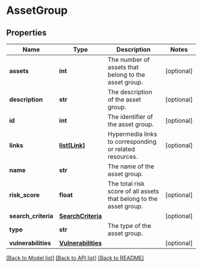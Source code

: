 # AssetGroup

## Properties
Name | Type | Description | Notes
------------ | ------------- | ------------- | -------------
**assets** | **int** | The number of assets that belong to the asset group. | [optional] 
**description** | **str** | The description of the asset group. | [optional] 
**id** | **int** | The identifier of the asset group. | [optional] 
**links** | [**list[Link]**](Link.md) | Hypermedia links to corresponding or related resources. | [optional] 
**name** | **str** | The name of the asset group. | 
**risk_score** | **float** | The total risk score of all assets that belong to the asset group. | [optional] 
**search_criteria** | [**SearchCriteria**](SearchCriteria.md) |  | [optional] 
**type** | **str** | The type of the asset group. | 
**vulnerabilities** | [**Vulnerabilities**](Vulnerabilities.md) |  | [optional] 

[[Back to Model list]](../README.md#documentation-for-models) [[Back to API list]](../README.md#documentation-for-api-endpoints) [[Back to README]](../README.md)


